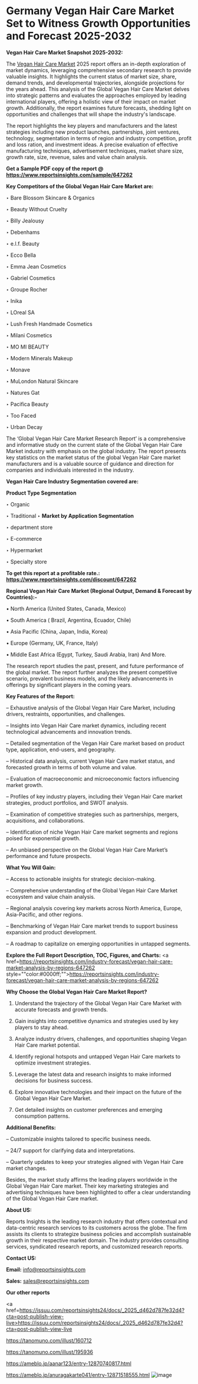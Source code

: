 # Germany Vegan Hair Care Market Set to Witness Growth Opportunities and Forecast 2025-2032

<strong>Vegan Hair Care Market Snapshot 2025-2032:</strong>

The <a href=https://www.reportsinsights.com/sample/647262>Vegan Hair Care Market</a> 2025 report offers an in-depth exploration of market dynamics, leveraging comprehensive secondary research to provide valuable insights. It highlights the current status of market size, share, demand trends, and developmental trajectories, alongside projections for the years ahead. This analysis of the Global Vegan Hair Care Market delves into strategic patterns and evaluates the approaches employed by leading international players, offering a holistic view of their impact on market growth. Additionally, the report examines future forecasts, shedding light on opportunities and challenges that will shape the industry's landscape.

The report highlights the key players and manufacturers and the latest strategies including new product launches, partnerships, joint ventures, technology, segmentation in terms of region and industry competition, profit and loss ration, and investment ideas. A precise evaluation of effective manufacturing techniques, advertisement techniques, market share size, growth rate, size, revenue, sales and value chain analysis.

<strong>Get a Sample PDF copy of the report @ <a href=https://www.reportsinsights.com/sample/647262 style=color:#0000ff;>https://www.reportsinsights.com/sample/647262</a></strong>

<strong>Key Competitors of the Global Vegan Hair Care Market are:</strong>

‣ Bare Blossom Skincare & Organics

‣ Beauty Without Cruelty

‣ Billy Jealousy

‣ Debenhams

‣ e.l.f. Beauty

‣ Ecco Bella

‣ Emma Jean Cosmetics

‣ Gabriel Cosmetics

‣ Groupe Rocher

‣ Inika

‣ LOreal SA

‣ Lush Fresh Handmade Cosmetics

‣ Milani Cosmetics

‣ MO MI BEAUTY

‣ Modern Minerals Makeup

‣ Monave

‣ MuLondon Natural Skincare

‣ Natures Gat

‣ Pacifica Beauty

‣ Too Faced

‣ Urban Decay

The ‘Global Vegan Hair Care Market Research Report’ is a comprehensive and informative study on the current state of the Global Vegan Hair Care Market industry with emphasis on the global industry. The report presents key statistics on the market status of the global Vegan Hair Care market manufacturers and is a valuable source of guidance and direction for companies and individuals interested in the industry.

<strong>Vegan Hair Care Industry Segmentation covered are:</strong>

<strong>Product Type Segmentation</strong>

‣ Organic

‣ Traditional
‣ 
<strong>Market by Application Segmentation</strong>

‣ department store

‣ E-commerce

‣ Hypermarket

‣ Specialty store

<strong>To get this report at a profitable rate.: <a href=https://www.reportsinsights.com/discount/647262 style=color:#0000ff;>https://www.reportsinsights.com/discount/647262</a></strong>

<strong>Regional Vegan Hair Care Market (Regional Output, Demand &amp; Forecast by Countries):-</strong>

• North America (United States, Canada, Mexico)

• South America ( Brazil, Argentina, Ecuador, Chile)

• Asia Pacific (China, Japan, India, Korea)

• Europe (Germany, UK, France, Italy)

• Middle East Africa (Egypt, Turkey, Saudi Arabia, Iran) And More.

The research report studies the past, present, and future performance of the global market. The report further analyzes the present competitive scenario, prevalent business models, and the likely advancements in offerings by significant players in the coming years.

<strong>Key Features of the Report:</strong>

– Exhaustive analysis of the Global Vegan Hair Care Market, including drivers, restraints, opportunities, and challenges.

– Insights into Vegan Hair Care market dynamics, including recent technological advancements and innovation trends.

– Detailed segmentation of the Vegan Hair Care market based on product type, application, end-users, and geography.

– Historical data analysis, current Vegan Hair Care market status, and forecasted growth in terms of both volume and value.

– Evaluation of macroeconomic and microeconomic factors influencing market growth.

– Profiles of key industry players, including their Vegan Hair Care market strategies, product portfolios, and SWOT analysis.

– Examination of competitive strategies such as partnerships, mergers, acquisitions, and collaborations.

– Identification of niche Vegan Hair Care market segments and regions poised for exponential growth.

– An unbiased perspective on the Global Vegan Hair Care Market’s performance and future prospects.

<strong>What You Will Gain:</strong>

– Access to actionable insights for strategic decision-making.

– Comprehensive understanding of the Global Vegan Hair Care Market ecosystem and value chain analysis.

– Regional analysis covering key markets across North America, Europe, Asia-Pacific, and other regions.

– Benchmarking of Vegan Hair Care market trends to support business expansion and product development.

– A roadmap to capitalize on emerging opportunities in untapped segments.

<strong>Explore the Full Report Description, TOC, Figures, and Charts:</strong>
<a href=https://reportsinsights.com/industry-forecast/vegan-hair-care-market-analysis-by-regions-647262 style=""color:#0000ff;"">https://reportsinsights.com/industry-forecast/vegan-hair-care-market-analysis-by-regions-647262</a>

<strong>Why Choose the Global Vegan Hair Care Market Report?</strong>

1. Understand the trajectory of the Global Vegan Hair Care Market with accurate forecasts and growth trends.

2. Gain insights into competitive dynamics and strategies used by key players to stay ahead.

3. Analyze industry drivers, challenges, and opportunities shaping Vegan Hair Care market potential.

4. Identify regional hotspots and untapped Vegan Hair Care markets to optimize investment strategies.

5. Leverage the latest data and research insights to make informed decisions for business success.

6. Explore innovative technologies and their impact on the future of the Global Vegan Hair Care Market.

7. Get detailed insights on customer preferences and emerging consumption patterns.

<strong>Additional Benefits:</strong>

– Customizable insights tailored to specific business needs.

– 24/7 support for clarifying data and interpretations.

– Quarterly updates to keep your strategies aligned with Vegan Hair Care market changes.

Besides, the market study affirms the leading players worldwide in the Global Vegan Hair Care market. Their key marketing strategies and advertising techniques have been highlighted to offer a clear understanding of the Global Vegan Hair Care market.

<strong><strong>About US</strong>:</strong>

Reports Insights is the leading research industry that offers contextual and data-centric research services to its customers across the globe. The firm assists its clients to strategize business policies and accomplish sustainable growth in their respective market domain. The industry provides consulting services, syndicated research reports, and customized research reports.

<strong>Contact US:</strong>

<p class=><b>Email:</b> <a href=mailto:info@reportsinsights.com>info@reportsinsights.com</a></p>
<p class=><b>Sales:</b> <a href=mailto:sales@reportsinsights.com>sales@reportsinsights.com</a></p>

<strong>Our other reports</strong>

<a href=https://issuu.com/reportsinsights24/docs/_2025_d462d787fe32d4?cta=post-publish-view-live>https://issuu.com/reportsinsights24/docs/_2025_d462d787fe32d4?cta=post-publish-view-live</a>

<a href=https://tanomuno.com/illust/160712>https://tanomuno.com/illust/160712</a>

<a href=https://tanomuno.com/illust/195936>https://tanomuno.com/illust/195936</a>

<a href=https://ameblo.jp/aanar123/entry-12870740817.html>https://ameblo.jp/aanar123/entry-12870740817.html</a>

<a href=https://ameblo.jp/anuragakarte041/entry-12871518555.html>https://ameblo.jp/anuragakarte041/entry-12871518555.html</a>
![image](https://github.com/user-attachments/assets/6ab7b4e3-7224-4e8d-ab01-bb7169021f3e)
